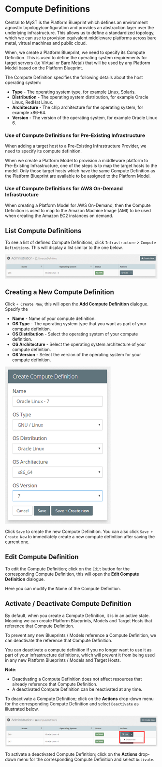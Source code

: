 # Compute Definitions
Central to MyST is the Platform Blueprint which defines an environment agnostic topology/configuration and provides an abstraction layer over the underlying infrastructure.
This allows us to define a standardized topology, which we can use to provision equivalent middleware platforms across bare metal, virtual machines and public cloud.

When, we create a Platform Blueprint, we need to specify its Compute Definition. This is used to define the operating system requirements for target servers (i.e Virtual or Bare Metal) that will be used by any Platform Model based on the Platform Blueprint.

The Compute Definition specifies the following details about the host operating system:
 * **Type** - The operating system type, for example Linux, Solaris.
 * **Distribution** - The operating system distribution, for example Oracle Linux, RedHat Linux.
 * **Architecture** - The chip architecture for the operating system, for example  x86-64.
 * **Version** - The version of the operating system, for example Oracle Linux 6.

### Use of Compute Definitions for Pre-Existing Infrastructure
When adding a target host to a Pre-Existing Infrastructure Provider, we need to specify its compute definition.

When we create a Platform Model to provision a middleware platform to Pre-Existing Infrastructure, one of the steps is to map the target hosts to the model. Only those target hosts which have the same Compute Definition as the Platform Blueprint are available to be assigned to the Platform Model.

### Use of Compute Definitions for AWS On-Demand Infrastructure
When creating a Platform Model for AWS On-Demand, then the Compute Definition is used to map to the Amazon Machine Image (AMI) to be used when creating the Amazon EC2 instances on demand. 

## List Compute Definitions
To see a list of defined Compute Definitions, click  `Infrastructure` > `Compute Definitions`. This will display a list similar to the one below.

![](img/ComputeDefinitionList.PNG)


## Creating a New Compute Definition
Click `+ Create New`, this will open the **Add Compute Definition** dialogue. Specify the 

 * **Name** - Name of your compute definition.
 * **OS Type** - The operating system type that you want as part of your compute definition.
 * **OS Distribution** - Select the operating system of your compute definition.
 * **OS Architecture** - Select the operating system architecture of your compute definition.
 * **OS Version** - Select the version of the operating system for your compute definition.

![](img/ComputeDefinitionAdd.PNG)


Click `Save` to create the new Compute Definition. You can also click `Save + Create New` to immediately create a new compute definition after saving the current one.

## Edit Compute Definition
To edit the Compute Definition; click on the `Edit` button for the corresponding Compute Definition, this will open the **Edit Compute Definition** dialogue.

Here you can modify the Name of the Compute Definition.

## Activate / Deactivate Compute Definition
By default, when you create a Compute Definition, it is in an active state. Meaning we can create Platform Blueprints, Models and Target Hosts that reference that Compute Definition.

To prevent any new Blueprints / Models reference a Compute Definition, we can deactivate the reference that Compute Definition.

You can deactivate a compute definition if you no longer want to use it as part of your infrastructure definitions, which will prevent it from being used in any new Platform Blueprints / Models and Target Hosts.

**Note**: 
* Deactivating a Compute Definition does not affect resources that already reference that Compute Definition.
* A deactivated Compute Definition can be reactivated at any time.

To deactivate a Compute Definition; click on the  **Actions** drop-down menu for the corresponding Compute Definition and select `Deactivate` as illustrated below.

![](img/ComputeDefinitionDeactivate.PNG)

To activate a deactivated Compute Definition; click on the  **Actions** drop-down menu for the corresponding Compute Definition and select `Activate`.